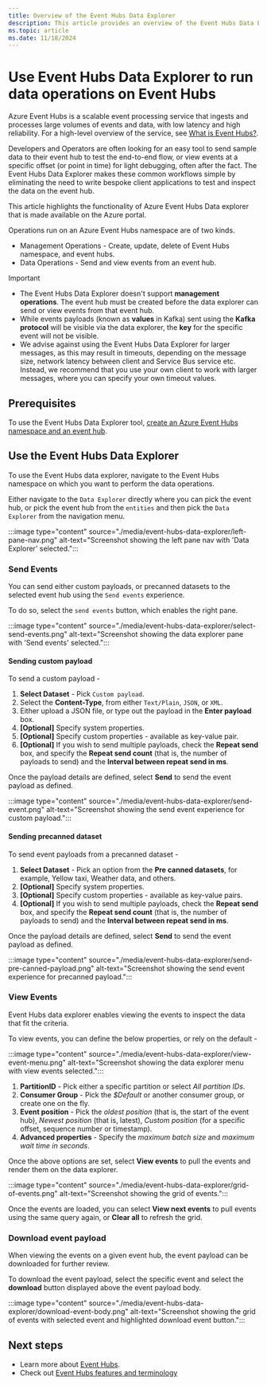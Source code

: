 ```yaml
---
title: Overview of the Event Hubs Data Explorer
description: This article provides an overview of the Event Hubs Data Explorer, which provides an easy way to send data to and receive data from Azure Event Hubs.
ms.topic: article
ms.date: 11/18/2024
---
```


# Use Event Hubs Data Explorer to run data operations on Event Hubs

Azure Event Hubs is a scalable event processing service that ingests and processes large volumes of events and data, with low latency and high reliability. For a high-level overview of the service, see [What is Event Hubs?](event-hubs-about.md).

Developers and Operators are often looking for an easy tool to send sample data to their event hub to test the end-to-end flow, or view events at a specific offset (or point in time) for light debugging, often after the fact. The Event Hubs Data Explorer makes these common workflows simple by eliminating the need to write bespoke client applications to test and inspect the data on the event hub. 

This article highlights the functionality of Azure Event Hubs Data explorer that is made available on the Azure portal.

Operations run on an Azure Event Hubs namespace are of two kinds.

  * Management Operations - Create, update, delete of Event Hubs namespace, and event hubs.
  * Data Operations - Send and view events from an event hub.

> [!IMPORTANT]
>  * The Event Hubs Data Explorer doesn't support **management operations**. The event hub must be created before the data explorer can send or view events from that event hub.
>  * While events payloads (known as **values** in Kafka) sent using the **Kafka protocol** will be visible via the data explorer, the **key** for the specific event will not be visible.
>  * We advise against using the Event Hubs Data Explorer for larger messages, as this may result in timeouts, depending on the message size, network latency between client and Service Bus service etc. Instead, we recommend that you use your own client to work with larger messages, where you can specify your own timeout values.
>

## Prerequisites

To use the Event Hubs Data Explorer tool, [create an Azure Event Hubs namespace and an event hub](event-hubs-create.md).

## Use the Event Hubs Data Explorer

To use the Event Hubs data explorer, navigate to the Event Hubs namespace on which you want to perform the data operations.

Either navigate to the `Data Explorer` directly where you can pick the event hub, or pick the event hub from the `entities` and then pick the `Data Explorer` from the navigation menu.

:::image type="content" source="./media/event-hubs-data-explorer/left-pane-nav.png" alt-text="Screenshot showing the left pane nav with 'Data Explorer' selected.":::

### Send Events

You can send either custom payloads, or precanned datasets to the selected event hub using the `Send events` experience.

To do so, select the `send events` button, which enables the right pane.

:::image type="content" source="./media/event-hubs-data-explorer/select-send-events.png" alt-text="Screenshot showing the data explorer pane with 'Send events' selected.":::


#### Sending custom payload

To send a custom payload - 
1. **Select Dataset** - Pick `Custom payload`.
2. Select the **Content-Type**, from either `Text/Plain`, `JSON`, or `XML`.
3. Either upload a JSON file, or type out the payload in the **Enter payload** box.
4. **[Optional]** Specify system properties.
5. **[Optional]** Specify custom properties - available as key-value pair.
6. **[Optional]** If you wish to send multiple payloads, check the **Repeat send** box, and specify the **Repeat send count** (that is, the number of payloads to send) and the **Interval between repeat send in ms**.

Once the payload details are defined, select **Send** to send the event payload as defined.

:::image type="content" source="./media/event-hubs-data-explorer/send-event.png" alt-text="Screenshot showing the send event experience for custom payload.":::


#### Sending precanned dataset

To send event payloads from a precanned dataset -
1. **Select Dataset** - Pick an option from the **Pre canned datasets**, for example, Yellow taxi, Weather data, and others.
2. **[Optional]** Specify system properties.
3. **[Optional]** Specify custom properties - available as key-value pairs.
4. **[Optional]** If you wish to send multiple payloads, check the **Repeat send** box, and specify the **Repeat send count** (that is, the number of payloads to send) and the **Interval between repeat send in ms**.

Once the payload details are defined, select **Send** to send the event payload as defined.

:::image type="content" source="./media/event-hubs-data-explorer/send-pre-canned-payload.png" alt-text="Screenshot showing the send event experience for precanned payload.":::


### View Events

Event Hubs data explorer enables viewing the events to inspect the data that fit the criteria.

To view events, you can define the below properties, or rely on the default -

:::image type="content" source="./media/event-hubs-data-explorer/view-event-menu.png" alt-text="Screenshot showing the data explorer menu with view events selected.":::


1. **PartitionID** - Pick either a specific partition or select *All partition IDs*.
2. **Consumer Group** - Pick the *$Default* or another consumer group, or create one on the fly.
3. **Event position** - Pick the *oldest position* (that is, the start of the event hub), *Newest position* (that is, latest), *Custom position* (for a specific offset, sequence number or timestamp).
4. **Advanced properties** - Specify the *maximum batch size* and *maximum wait time in seconds*.

Once the above options are set, select **View events** to pull the events and render them on the data explorer.

:::image type="content" source="./media/event-hubs-data-explorer/grid-of-events.png" alt-text="Screenshot showing the grid of events.":::


Once the events are loaded, you can select **View next events** to pull events using the same query again, or **Clear all** to refresh the grid.

### Download event payload

When viewing the events on a given event hub, the event payload can be downloaded for further review.

To download the event payload, select the specific event and select the **download** button displayed above the event payload body.

:::image type="content" source="./media/event-hubs-data-explorer/download-event-body.png" alt-text="Screenshot showing the grid of events with selected event and highlighted download event button.":::


## Next steps

  * Learn more about [Event Hubs](event-hubs-about.md).
  * Check out [Event Hubs features and terminology](event-hubs-features.md)
